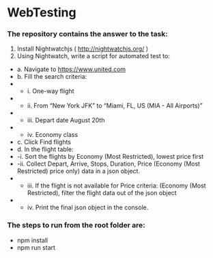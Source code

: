 # WebTesting
### The repository contains the answer to the task:
1. Install Nightwatchjs ( http://nightwatchjs.org/ )
2. Using Nightwatch, write a script for automated test to:
 - a. Navigate to https://www.united.com
 - b. Fill the search criteria:
 - - i. One-way flight
 - - ii. From “New York JFK” to “Miami, FL, US (MIA - All Airports)”
 - - iii. Depart date August 20th
 - - iv. Economy class
 - c. Click Find flights
 - d. In the flight table:
 - -i. Sort the flights by Economy (Most Restricted), lowest price first
 - -ii. Collect Depart, Arrive, Stops, Duration, Price (Economy (Most Restricted)
price only) data in a json object.
 - - iii. If the flight is not available for Price criteria: (Economy (Most Restricted), filter the flight data out of the json object
 - - iv. Print the final json object in the console.
 
### The steps to run from the root folder are:
- npm install
- npm run start


